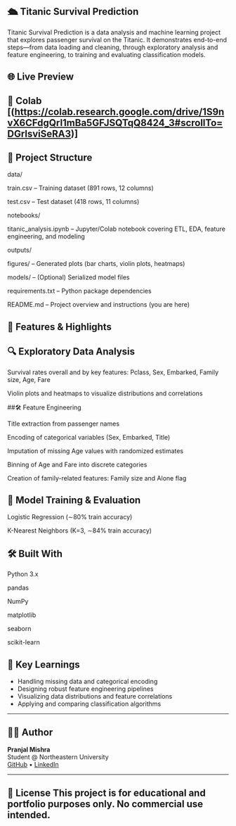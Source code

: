 ## 🛳️ Titanic Survival Prediction

Titanic Survival Prediction is a data analysis and machine learning project that explores passenger survival on the Titanic. It demonstrates end-to-end steps—from data loading and cleaning, through exploratory analysis and feature engineering, to training and evaluating classification models.

## 🌐 Live Preview

## 🔗 Colab [(https://colab.research.google.com/drive/1S9nvX6CFdgQrI1mBa5GFJSQTqQ8424_3#scrollTo=DGrlsviSeRA3)]

## 📁 Project Structure

data/

train.csv – Training dataset (891 rows, 12 columns)

test.csv  – Test dataset (418 rows, 11 columns)

notebooks/

titanic_analysis.ipynb – Jupyter/Colab notebook covering ETL, EDA, feature engineering, and modeling

outputs/

figures/ – Generated plots (bar charts, violin plots, heatmaps)

models/  – (Optional) Serialized model files

requirements.txt – Python package dependencies

README.md        – Project overview and instructions (you are here)


## 🎯 Features & Highlights

## 🔍 Exploratory Data Analysis

Survival rates overall and by key features: Pclass, Sex, Embarked, Family size, Age, Fare

Violin plots and heatmaps to visualize distributions and correlations

##🛠️ Feature Engineering

Title extraction from passenger names

Encoding of categorical variables (Sex, Embarked, Title)

Imputation of missing Age values with randomized estimates

Binning of Age and Fare into discrete categories

Creation of family-related features: Family size and Alone flag

## 🤖 Model Training & Evaluation

Logistic Regression (∼80% train accuracy)

K-Nearest Neighbors (K=3, ∼84% train accuracy)

## 🛠️ Built With

Python 3.x

pandas

NumPy

matplotlib

seaborn

scikit-learn

## 🔎 Key Learnings

- Handling missing data and categorical encoding  
- Designing robust feature engineering pipelines  
- Visualizing data distributions and feature correlations  
- Applying and comparing classification algorithms  

---


## 👨‍💻 Author

**Pranjal Mishra**  
Student @ Northeastern University  
[GitHub](https://github.com/pranjalmishra) • [LinkedIn](https://www.linkedin.com/in/pranjalmishra)

---

📄 License
This project is for educational and portfolio purposes only. No commercial use intended.
---
